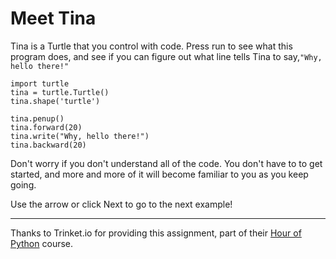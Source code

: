 # Meet Tina 

Tina is a Turtle that you control with code.  Press run to see what this program does, and see if you can figure out what line tells Tina to say,`"Why, hello there!"`

```python.run
import turtle
tina = turtle.Turtle()
tina.shape('turtle')

tina.penup()
tina.forward(20)
tina.write("Why, hello there!")
tina.backward(20)
```

Don't worry if you don't understand all of the code.  You don't have to to get started, and more and more of it will become familiar to you as you keep going.

Use the arrow or click Next to go to the next example!

---

Thanks to Trinket.io for providing this assignment, 
part of their [Hour of Python](https://hourofpython.com/a-visual-introduction-to-python/) 
course.
